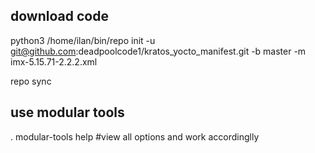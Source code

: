 ## download code

python3 /home/ilan/bin/repo init -u git@github.com:deadpoolcode1/kratos_yocto_manifest.git -b master -m imx-5.15.71-2.2.2.xml

repo sync

## use modular tools

. modular-tools help  #view all options and work accordinglly
